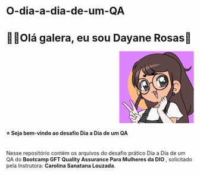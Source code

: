 # O-dia-a-dia-de-um-QA

<div>
  <h1 align="left">
  👋🏼Olá galera, eu sou Dayane Rosas🥰
  </h1>
  
  <p align="right">
    <a href="https://github.com/dayane-rosas/java-anatomia-classes/blob/main/ezgif.com-gif-maker.gif"> </a>
    <img src="ezgif.com-gif-maker.gif" width="200">
    
<div align='left'>
  <b> ⭐️ Seja bem-vindo ao desafio Dia a Dia de um QA </b>
</div> </br>

  <p align="left">
    Nesse repositório contém os arquivos do desafio prático Dia a Dia de um QA do <b>Bootcamp GFT Quality Assurance Para Mulheres da DIO </b>, solicitado pela Instrutora: <b>Carolina Sanatana Louzada</b>.
